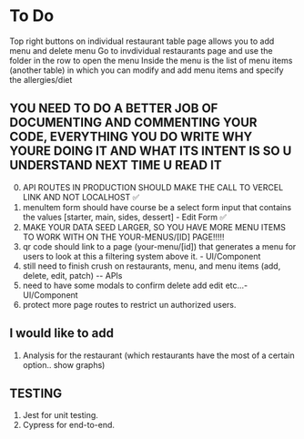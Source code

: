 # To Do

Top right buttons on individual restaurant table page allows you to add menu and delete menu
Go to invdividual restaurants page and use the folder in the row to open the menu
Inside the menu is the list of menu items (another table) in which you can modify and add menu items and specify the allergies/diet

## YOU NEED TO DO A BETTER JOB OF DOCUMENTING AND COMMENTING YOUR CODE, EVERYTHING YOU DO WRITE WHY YOURE DOING IT AND WHAT ITS INTENT IS SO U UNDERSTAND NEXT TIME U READ IT

0. API ROUTES IN PRODUCTION SHOULD MAKE THE CALL TO VERCEL LINK AND NOT LOCALHOST ✅
1. menuItem form should have course be a select form input that contains the values [starter, main, sides, dessert] - Edit Form ✅
2. MAKE YOUR DATA SEED LARGER, SO YOU HAVE MORE MENU ITEMS TO WORK WITH ON THE YOUR-MENUS/[ID] PAGE!!!!!
3. qr code should link to a page (your-menu/[id]) that generates a menu for users to look at this a filtering system above it. - UI/Component
4. still need to finish crush on restaurants, menu, and menu items (add, delete, edit, patch) -- APIs
5. need to have some modals to confirm delete add edit etc...- UI/Component
6. protect more page routes to restrict un authorized users.

## I would like to add

1. Analysis for the restaurant (which restaurants have the most of a certain option.. show graphs)

## TESTING

1. Jest for unit testing.
2. Cypress for end-to-end.
